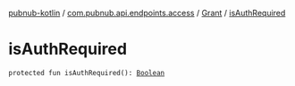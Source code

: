 [pubnub-kotlin](../../index.md) / [com.pubnub.api.endpoints.access](../index.md) / [Grant](index.md) / [isAuthRequired](./is-auth-required.md)

# isAuthRequired

`protected fun isAuthRequired(): `[`Boolean`](https://kotlinlang.org/api/latest/jvm/stdlib/kotlin/-boolean/index.html)
